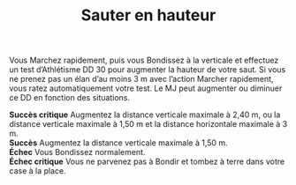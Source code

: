 ﻿---
# ATTENTION : Ne modifiez pas ce fichier
# Ce fichier est généré automatiquement par un script d'après les données du module Foundry VTT officiel et de sa traduction
title: Sauter en hauteur
titleEn: High Jump
id: 2HJ4yuEFY1Cast4h
group: actions
---
<p><span id="ctl00_MainContent_DetailedOutput">Vous Marchez rapidement, puis vous Bondissez à la verticale et effectuez un test d’Athlétisme DD 30 pour augmenter la hauteur de votre saut. Si vous ne prenez pas un élan d’au moins 3 m avec l’action Marcher rapidement, vous ratez automatiquement votre test. Le MJ peut augmenter ou diminuer ce DD en fonction des situations.<br></span></p><p><span id="ctl00_MainContent_DetailedOutput"><strong>Succès critique</strong> Augmentez la distance verticale maximale à 2,40 m, ou la distance verticale maximale à 1,50 m et la distance horizontale maximale à 3 m.<br><strong>Succès</strong> Augmentez la distance verticale maximale à 1,50 m.<br><strong>Échec</strong> Vous Bondissez normalement.<br><strong>Échec critique</strong> Vous ne parvenez pas à Bondir et tombez à terre dans votre case à la place.</span></p>
